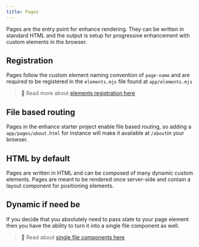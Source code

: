 ```yaml
---
title: Pages
---
```


Pages are the entry point for enhance rendering. They can be written in standard HTML and the output is setup for progressive enhancement with custom elements in the browser.

## Registration

Pages follow the custom element naming convention of `page-name` and are required to be registered in the `elements.mjs` file found at `app/elements.mjs`

> 👋 Read more about [elements registration here](/docs/learn/starter-project/elements)

## File based routing

Pages in the enhance starter project enable file based routing, so adding a `app/pages/about.html` for instance will make it available at `/about`in your browser.

## HTML by default

Pages are written in HTML and can be composed of many dynamic custom elements. Pages are meant to be rendered once server-side and contain a layout component for positioning elements.

## Dynamic if need be

If you decide that you absolutely need to pass state to your page element then you have the ability to turn it into a single file component as well.

> 🙌 Read about [single file components here](/docs/learn/concepts/single-file-components)

